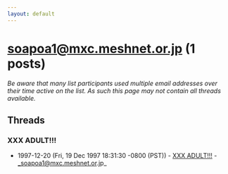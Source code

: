 ```yaml
---
layout: default
---
```


# soapoa1@mxc.meshnet.or.jp (1 posts)

_Be aware that many list participants used multiple email addresses over their time active on the list. As such this page may not contain all threads available._

## Threads

### XXX ADULT!!!
+ 1997-12-20 (Fri, 19 Dec 1997 18:31:30 -0800 (PST)) - [XXX ADULT!!!](/archive/1997/12/61db7dfacdc7800a943164fd236b8f5b151eaa3d93ace746ab3dbfd29f5e6a48) - _soapoa1@mxc.meshnet.or.jp_

